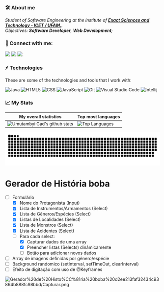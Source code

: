 ### 🛠 About me
<p>
  <em>
   Student of Software Engineering at the Institute of <a href="https://icet.ufam.edu.br/"> <b> Exact Sciences and Technology - ICET / UFAM.</b></a>.<br>
   Objectives: <b>Software Developer</b>, <b>Web Development</b>;
  </em>  
</p>

### 👥 Connect with me:
<p align="left">
<a href="https://www.linkedin.com/in/jhollyfer"><img src="https://img.shields.io/badge/-Jhollyfer%20Rodrigues-333333?style=white&logo=linkedin"/></a>
<a href="https://instagram.com/jhollyferr"><img src="https://img.shields.io/badge/-jhollyferr-333333?style=white&logo=instagram"/></a>
<a href="mailto:jhollyferr@gmail.com"><img src="https://img.shields.io/badge/-jhollyferr@gmail.com-333333?style=white&logo=gmail"/></a>
</p>

### ⚡ Technologies

These are some of the technologies and tools that I work with:

  ![Java](https://img.shields.io/badge/-Java-333333?style=flat&logo=Java&logoColor=007396)
  ![HTML5](https://img.shields.io/badge/-HTML5-333333?style=flat&logo=HTML5)
  ![CSS](https://img.shields.io/badge/-CSS-333333?style=flat&logo=CSS3&logoColor=1572B6)
  ![JavaScript](https://img.shields.io/badge/-JavaScript-333333?style=flat&logo=javascript)
  ![Git](https://img.shields.io/badge/-Git-333333?style=flat&logo=git)
  ![Visual Studio Code](https://img.shields.io/badge/-Visual%20Studio%20Code-333333?style=flat&logo=visual-studio-code&logoColor=007ACC)
  ![Intellij](https://img.shields.io/badge/-Intellij-333333?style=white&logo=intellij-idea)

### 📈 My Stats
|My overall statistics|Top most languages |
|------------------|-------------|
|![Umutambyi Gad's github stats](https://github-readme-stats.vercel.app/api?username=jhollyferr&show_icons=true&hide_border=true&count_private=true&theme=tokyonight)|![Top Languages](https://github-readme-stats.vercel.app/api/top-langs/?username=jhollyferr&langs_count=10&count_private=true&hide_border=true&theme=tokyonight&layout=compact)|

 ![Snake animation](https://github.com/jhollyferr/jhollyferr/blob/output/github-contribution-grid-snake.svg)

# Gerador de História boba

- [ ]  Formulário
    - [x]  Nome do Protagonista (Input)
    - [x]  Lista de Instrumentos/Armamentos (Select)
    - [x]  Lista de Gêneros/Espécies (Select)
    - [x]  Listas de Localidades (Select)
    - [x]  Lista de Monstros (Select)
    - [x]  Lista de Acidentes (Select)
    - [ ]  Para cada select:
        - [x]  Capturar dados de uma array
        - [x]  Preencher listas (Selects) dinâmicamente
        - [ ]  Botão para adicionar novos dados
- [ ]  Array de imagens definidas por gênero/espécie
- [ ]  Background randomico (setInterval, setTimeOut, clearInterval)
- [ ]  Efeito de digitação com uso de @Keyframes

![Gerador%20de%20Histo%CC%81ria%20boba%20d2ee213faf32434c93864b888fc98bbd/Capturar.png](Gerador%20de%20Histo%CC%81ria%20boba%20d2ee213faf32434c93864b888fc98bbd/Capturar.png)
